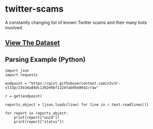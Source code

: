 # twitter-scams
A constantly changing list of known Twitter scams and their many bots involved.

## [View The Dataset](https://gist.github.com/n3v3r-sl33p)



## Parsing Example (Python)

```
import json
import requests

endpoint = "https://gist.githubusercontent.com/n3v3r-sl33p/23e34a84dc1392e9bf1324fab95e8642/raw"

r = get(endpoint)

reports_object = [json.loads(line) for line in r.text.readlines()]

for report in reports_object:
    print(report["uuid"])
    print(report["status"])
```
